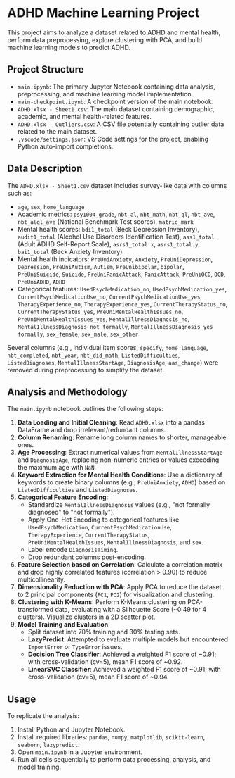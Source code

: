 # ADHD Machine Learning Project

This project aims to analyze a dataset related to ADHD and mental health, perform data preprocessing, explore clustering with PCA, and build machine learning models to predict ADHD.

## Project Structure

- `main.ipynb`: The primary Jupyter Notebook containing data analysis, preprocessing, and machine learning model implementation.
- `main-checkpoint.ipynb`: A checkpoint version of the main notebook.
- `ADHD.xlsx - Sheet1.csv`: The main dataset containing demographic, academic, and mental health-related features.
- `ADHD.xlsx - Outliers.csv`: A CSV file potentially containing outlier data related to the main dataset.
- `.vscode/settings.json`: VS Code settings for the project, enabling Python auto-import completions.

## Data Description

The `ADHD.xlsx - Sheet1.csv` dataset includes survey-like data with columns such as:

- `age`, `sex`, `home_language`
- Academic metrics: `psy1004_grade`, `nbt_al`, `nbt_math`, `nbt_ql`, `nbt_ave`, `nbt_alql_ave` (National Benchmark Test scores), `matric_mark`
- Mental health scores: `bdi1_total` (Beck Depression Inventory), `audit1_total` (Alcohol Use Disorders Identification Test), `aas1_total` (Adult ADHD Self-Report Scale), `asrs1_total.x`, `asrs1_total.y`, `bai1_total` (Beck Anxiety Inventory)
- Mental health indicators: `PreUniAnxiety`, `Anxiety`, `PreUniDepression`, `Depression`, `PreUniAutism`, `Autism`, `PreUnibipolar`, `bipolar`, `PreUniSuicide`, `Suicide`, `PreUniPanicAttack`, `PanicAttack`, `PreUniOCD`, `OCD`, `PreUniADHD`, `ADHD`
- Categorical features: `UsedPsychMedication_no`, `UsedPsychMedication_yes`, `CurrentPsychMedicationUse_no`, `CurrentPsychMedicationUse_yes`, `TherapyExperience_no`, `TherapyExperience_yes`, `CurrentTherapyStatus_no`, `CurrentTherapyStatus_yes`, `PreUniMentalHealthIssues_no`, `PreUniMentalHealthIssues_yes`, `MentalIllnessDiagnosis_no`, `MentalIllnessDiagnosis_not formally`, `MentalIllnessDiagnosis_yes formally`, `sex_female`, `sex_male`, `sex_other`

Several columns (e.g., individual item scores, `specify`, `home_language`, `nbt_completed`, `nbt_year`, `nbt_did_math`, `ListedDifficulties`, `ListedDiagnoses`, `MentalIllnessStartAge`, `DiagnosisAge`, `aas_change`) were removed during preprocessing to simplify the dataset.

## Analysis and Methodology

The `main.ipynb` notebook outlines the following steps:

1. **Data Loading and Initial Cleaning**: Read `ADHD.xlsx` into a pandas DataFrame and drop irrelevant/redundant columns.
2. **Column Renaming**: Rename long column names to shorter, manageable ones.
3. **Age Processing**: Extract numerical values from `MentalIllnessStartAge` and `DiagnosisAge`, replacing non-numeric entries or values exceeding the maximum age with `NaN`.
4. **Keyword Extraction for Mental Health Conditions**: Use a dictionary of keywords to create binary columns (e.g., `PreUniAnxiety`, `ADHD`) based on `ListedDifficulties` and `ListedDiagnoses`.
5. **Categorical Feature Encoding**:
   - Standardize `MentalIllnessDiagnosis` values (e.g., "not formally diagnosed" to "not formally").
   - Apply One-Hot Encoding to categorical features like `UsedPsychMedication`, `CurrentPsychMedicationUse`, `TherapyExperience`, `CurrentTherapyStatus`, `PreUniMentalHealthIssues`, `MentalIllnessDiagnosis`, and `sex`.
   - Label encode `DiagnosisTiming`.
   - Drop redundant columns post-encoding.
6. **Feature Selection based on Correlation**: Calculate a correlation matrix and drop highly correlated features (correlation > 0.90) to reduce multicollinearity.
7. **Dimensionality Reduction with PCA**: Apply PCA to reduce the dataset to 2 principal components (`PC1`, `PC2`) for visualization and clustering.
8. **Clustering with K-Means**: Perform K-Means clustering on PCA-transformed data, evaluating with a Silhouette Score (~0.49 for 4 clusters). Visualize clusters in a 2D scatter plot.
9. **Model Training and Evaluation**:
   - Split dataset into 70% training and 30% testing sets.
   - **LazyPredict**: Attempted to evaluate multiple models but encountered `ImportError` or `TypeError` issues.
   - **Decision Tree Classifier**: Achieved a weighted F1 score of ~0.91; with cross-validation (cv=5), mean F1 score of ~0.92.
   - **LinearSVC Classifier**: Achieved a weighted F1 score of ~0.91; with cross-validation (cv=5), mean F1 score of ~0.94.

## Usage

To replicate the analysis:

1. Install Python and Jupyter Notebook.
2. Install required libraries: `pandas`, `numpy`, `matplotlib`, `scikit-learn`, `seaborn`, `lazypredict`.
3. Open `main.ipynb` in a Jupyter environment.
4. Run all cells sequentially to perform data processing, analysis, and model training.
